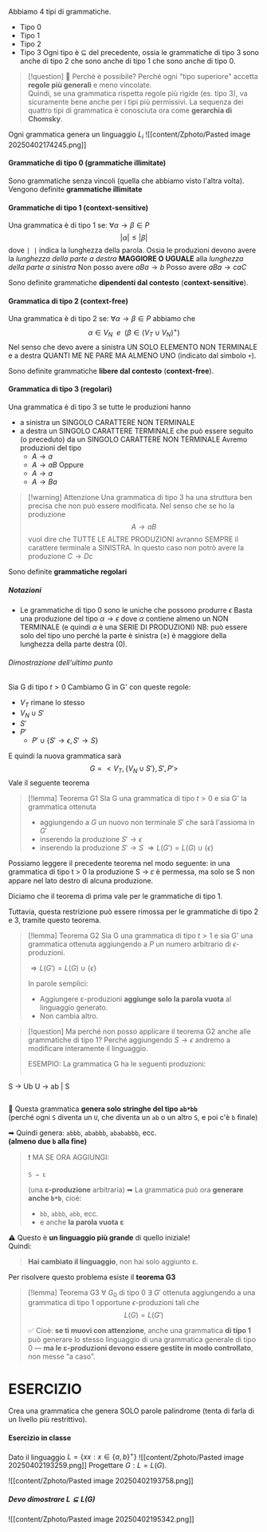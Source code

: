 Abbiamo 4 tipi di grammatiche.
- Tipo 0
- Tipo 1
- Tipo 2
- Tipo 3
Ogni tipo è $\subseteq$ del precedente, ossia le grammatiche di tipo 3 sono anche di tipo 2 che sono anche di tipo 1 che sono anche di tipo 0.

>[!question] 🧠 Perché è possibile?
Perché ogni "tipo superiore" accetta **regole più generali** e meno vincolate.  
Quindi, se una grammatica rispetta regole più rigide (es. tipo 3), va sicuramente bene anche per i tipi più permissivi.
La sequenza dei quattro tipi di grammatica è conosciuta ora come **gerarchia di Chomsky**.

Ogni grammatica genera un linguaggio $L_{i}$ 
![[content/Zphoto/Pasted image 20250402174245.png]]

#### Grammatiche di tipo 0 (grammatiche illimitate)
Sono grammatiche senza vincoli (quella che abbiamo visto l'altra volta).
Vengono definite **grammatiche illimitate**

#### Grammatiche di tipo 1 (context-sensitive)
Una grammatica è di tipo 1 se:
	$\forall \alpha \rightarrow \beta \in P$ $$|\alpha| \le |\beta|$$dove `| |` indica la lunghezza della parola.
	Ossia le produzioni devono avere la *lunghezza della parte a destra* **MAGGIORE O UGUALE** alla *lunghezza della parte a sinistra*
		Non posso avere $aBa \rightarrow b$
		Posso avere $aBa \rightarrow caC$

Sono definite grammatiche **dipendenti dal contesto** (**context-sensitive**).

#### Grammatica di tipo 2 (context-free)
Una grammatica è di tipo 2 se: 
	$\forall \alpha \rightarrow \beta \in P$ abbiamo che $$\alpha \in V_{N} \ \ e \ \ (\beta \in (V_{T} \cup V_{N})^{+})$$
		Nel senso che devo avere a sinistra UN SOLO ELEMENTO NON TERMINALE e a destra QUANTI ME NE PARE MA ALMENO UNO (indicato dal simbolo `+`).

Sono definite grammatiche **libere dal contesto** (**context-free**).

#### Grammatica di tipo 3 (regolari)
Una grammatica è di tipo 3 se tutte le produzioni hanno
- a sinistra un SINGOLO CARATTERE NON TERMINALE
- a destra un SINGOLO CARATTERE TERMINALE che può essere seguito (o preceduto) da un SINGOLO CARATTERE NON TERMINALE
	Avremo produzioni del tipo
	- $A \rightarrow a$
	- $A \rightarrow aB$
	Oppure
	- $A \rightarrow a$
	- $A \rightarrow Ba$

 >[!warning] Attenzione
 >Una grammatica di tipo 3 ha una struttura ben precisa che non può essere modificata.
 >Nel senso che se ho la produzione $$A \rightarrow aB$$ vuol dire che TUTTE LE ALTRE PRODUZIONI avranno SEMPRE il carattere terminale a SINISTRA.
 >In questo caso non potrò avere la produzione $C \rightarrow Dc$

Sono definite **grammatiche regolari**


##### Notazioni
- Le grammatiche di tipo 0 sono le uniche che possono produrre $\epsilon$
	Basta una produzione del tipo $\alpha \rightarrow \epsilon$ 
		dove $\alpha$ contiene almeno un NON TERMINALE (e quindi $\alpha$ è una SERIE DI PRODUZIONI)
	NB: può essere solo del tipo uno perché la parte è sinistra ($\ge$) è maggiore della lunghezza della parte destra ($0$). 
###### Dimostrazione dell'ultimo punto
Sia G di tipo $t>0$
Cambiamo G in G' con queste regole:
- $V_T$ rimane lo stesso
- $V_N \cup S'$
- $S'$
- $P'$
	- $P' \cup \{S' \rightarrow \epsilon , S' \rightarrow S\}$

E quindi la nuova grammatica sarà $$G = <V_{T}, \{V_{N} \cup S'\}, S', P'>$$Vale il seguente teorema

>[!lemma] Teorema G1
>SIa G una grammatica di tipo $t > 0$ e sia G' la grammatica ottenuta 
>- aggiungendo a $G$ un nuovo non terminale $S'$ che sarà l'assioma in $G'$
>- inserendo la produzione $S' \rightarrow \epsilon$
>- inserendo la produzione $S' \rightarrow S$
$\Rightarrow L(G') = L(G) \cup \{\epsilon\}$ 
>
Possiamo leggere il precedente teorema nel modo seguente: in una grammatica di tipo t > 0 la produzione S → 𝜀 è permessa, ma solo         se S non appare nel lato destro di alcuna produzione.

Diciamo che il teorema di prima vale per le grammatiche di tipo 1.

Tuttavia, questa restrizione può essere rimossa per le grammatiche di tipo 2 e 3, tramite questo teorema.
>[!lemma] Teorema G2
>Sia G una grammatica di tipo $t > 1$ e sia G' una grammatica ottenuta aggiungendo a $P$ un numero arbitrario di $\epsilon$-produzioni.
>
>$\Rightarrow L(G') = L(G) \cup \{\epsilon\}$
>
>In parole semplici:
>- Aggiungere ε-produzioni **aggiunge solo la parola vuota** al linguaggio generato.
>- Non cambia altro.

>[!question] Ma perché non posso applicare il teorema G2 anche alle grammatiche di tipo 1?
>Perché aggiungendo $S \rightarrow \epsilon$ andremo a modificare interamente il linguaggio.
>
>ESEMPIO:
La grammatica G ha le seguenti produzioni:
>```nginx
S → Ub 
U → ab | S
>```
🔸 Questa grammatica **genera solo stringhe del tipo `ab*bb`**  
(perché ogni `S` diventa un `U`, che diventa un `ab` o un altro `S`, e poi c'è `b` finale)
>
➡ Quindi genera: `abbb`, `ababbb`, `abababbb`, ecc.  
**(almeno due `b` alla fine)**
>
>❗ MA SE ORA AGGIUNGI:
>```nginx
>S → ε
>```
>(una **ε-produzione** arbitraria)
➡ La grammatica può ora **generare anche `b*b`**, cioè:
>- `bb`, `abbb`, `abb`, ecc.
>- e anche **la parola vuota ε**
>
⚠ Questo è **un linguaggio più grande** di quello iniziale!  
Quindi:
> **Hai cambiato il linguaggio**, non hai solo aggiunto ε.

Per risolvere questo problema esiste il **teorema G3**

>[!lemma] Teorema G3
>$\forall \ G_{0}$ di tipo 0
>$\exists \ G'$ ottenuta aggiungendo a una grammatica di tipo 1 opportune $\epsilon$-produzioni tali che $$L(G) = L(G')$$
>
>✅ Cioè: **se ti muovi con attenzione**, anche una grammatica **di tipo 1** può generare lo stesso linguaggio di una grammatica generale di tipo 0 — **ma le ε-produzioni devono essere gestite in modo controllato**, non messe “a caso”.

# ESERCIZIO
Crea una grammatica che genera SOLO parole palindrome (tenta di farla di un livello più restrittivo).

#### Esercizio in classe
Dato il linguaggio $L = \{xx : x \in \{a,b\}^{+}\}$
![[content/Zphoto/Pasted image 20250402193259.png]]
Progettare $G: L = L(G)$.

![[content/Zphoto/Pasted image 20250402193758.png]]

##### Devo dimostrare $L \subseteq L(G)$
![[content/Zphoto/Pasted image 20250402195342.png]]

